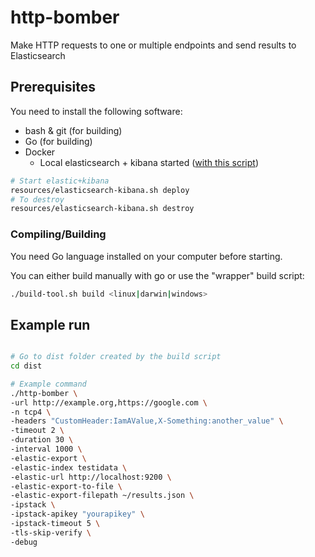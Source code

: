 # http-bomber
Make HTTP requests to one or multiple endpoints and send results to Elasticsearch

## Prerequisites

You need to install the following software:

- bash & git (for building)
- Go (for building)
- Docker
    - Local elasticsearch + kibana started ([with this script](resources/elasticsearch-kibana.sh))

```bash
# Start elastic+kibana
resources/elasticsearch-kibana.sh deploy
# To destroy
resources/elasticsearch-kibana.sh destroy
```

### Compiling/Building

You need Go language installed on your computer before starting.

You can either build manually with go or use the "wrapper" build script:

```bash
./build-tool.sh build <linux|darwin|windows>
```

## Example run


```bash

# Go to dist folder created by the build script
cd dist

# Example command
./http-bomber \
-url http://example.org,https://google.com \
-n tcp4 \
-headers "CustomHeader:IamAValue,X-Something:another_value" \
-timeout 2 \
-duration 30 \
-interval 1000 \
-elastic-export \
-elastic-index testidata \
-elastic-url http://localhost:9200 \
-elastic-export-to-file \
-elastic-export-filepath ~/results.json \
-ipstack \
-ipstack-apikey "yourapikey" \
-ipstack-timeout 5 \
-tls-skip-verify \
-debug



```
